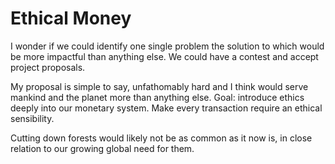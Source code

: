 # Ethical Money


I wonder if we could identify one single problem the solution to which would be more impactful than anything else. We could have a contest and accept project proposals.

My proposal is simple to say, unfathomably hard and I think would serve mankind and the planet more than anything else. Goal: introduce ethics deeply into our monetary system. Make every transaction require an ethical sensibility.

Cutting down forests would likely not be as common as it now is, in close relation to our growing global need for them.